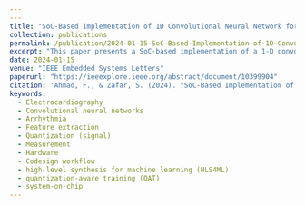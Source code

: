 ```yaml
---
---
title: "SoC-Based Implementation of 1D Convolutional Neural Network for 3-Channel ECG Arrhythmia Classification via HLS4ML"
collection: publications
permalink: /publication/2024-01-15-SoC-Based-Implementation-of-1D-Convolutional-Neural-Network-for-3-Channel-ECG-Arrhythmia-Classification-via-HLS4ML
excerpt: "This paper presents a SoC-based implementation of a 1-D convolutional neural network (1-D CNN) for 3-channel ECG arrhythmia classification using HLS4ML. It demonstrates the benefits of quantization-aware training (QAT) and high-level synthesis (HLS) in reducing power consumption while maintaining competitive performance metrics, offering an efficient, low-latency, and cost-effective solution for real-time ECG monitoring."
date: 2024-01-15
venue: "IEEE Embedded Systems Letters"
paperurl: "https://ieeexplore.ieee.org/abstract/document/10399904"
citation: 'Ahmad, F., & Zafar, S. (2024). "SoC-Based Implementation of 1-D Convolutional Neural Network for 3-Channel ECG Arrhythmia Classification via HLS4ML." <i>IEEE Embedded Systems Letters</i>, 16(4), 429-432. doi: 10.1109/LES.2024.3354081.'
keywords:
  - Electrocardiography
  - Convolutional neural networks
  - Arrhythmia
  - Feature extraction
  - Quantization (signal)
  - Measurement
  - Hardware
  - Codesign workflow
  - high-level synthesis for machine learning (HLS4ML)
  - quantization-aware training (QAT)
  - system-on-chip
---
```

